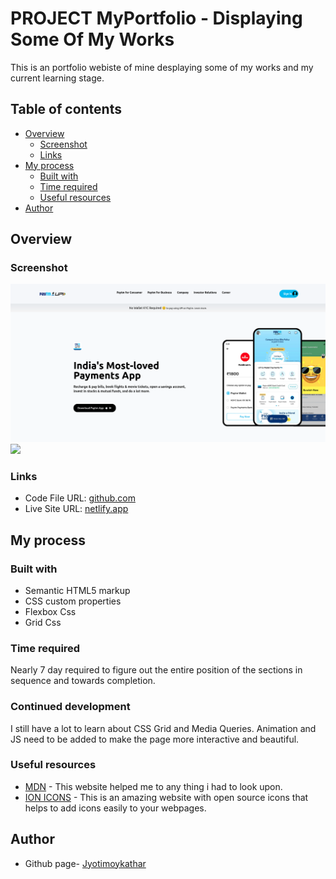 # PROJECT MyPortfolio - Displaying Some Of My Works

This is an portfolio webiste of mine desplaying some of my works and my current learning stage.

## Table of contents

- [Overview](#overview)
  - [Screenshot](#screenshot)
  - [Links](#links)
- [My process](#my-process)
  - [Built with](#built-with)
  - [Time required](#time-required)
  - [Useful resources](#useful-resources)
- [Author](#author)

## Overview

### Screenshot

![](img/screenshotD.png)
![](img/screenshotM.png)

### Links

- Code File URL: [github.com](https://github.com/Jyotimoykathar/myPortfolio)
- Live Site URL: [netlify.app](https://mymedu.netlify.app/)

## My process

### Built with

- Semantic HTML5 markup
- CSS custom properties
- Flexbox Css
- Grid Css

### Time required

Nearly 7 day required to figure out the entire position of the sections in sequence and towards completion.

### Continued development

I still have a lot to learn about CSS Grid and Media Queries.
Animation and JS need to be added to make the page more interactive and beautiful.

### Useful resources

- [MDN](https://developer.mozilla.org/en-US/) - This website helped me to any thing i had to look upon.
- [ION ICONS](https://ionic.io/ionicons) - This is an amazing website with open source icons that helps to add icons easily to your webpages.

## Author

- Github page- [Jyotimoykathar](https://github.com/Jyotimoykathar/)
